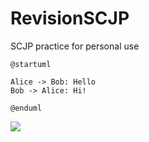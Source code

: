RevisionSCJP
============

SCJP practice for personal use


```plantuml:firstDiagram
@startuml

Alice -> Bob: Hello
Bob -> Alice: Hi!
		
@enduml
```

![](firstDiagram.svg)
